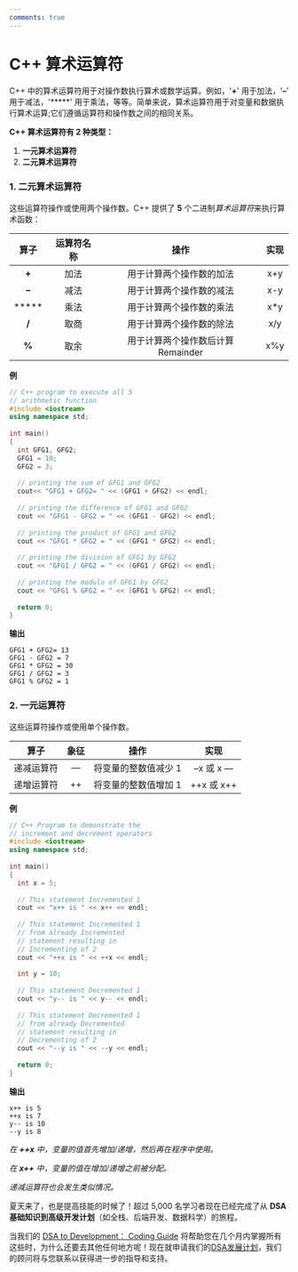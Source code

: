 ```yaml
---
comments: true
---
```


C++ 算术运算符
=====

C++ 中的算术运算符用于对操作数执行算术或数学运算。例如，'**+**' 用于加法，'**–**' 用于减法，'*****' 用于乘法，等等。简单来说，算术运算符用于对变量和数据执行算术运算;它们遵循运算符和操作数之间的相同关系。

**C++ 算术运算符有 2 种类型：**

1. **一元算术运算符**
2. **二元算术运算符**

### 1. 二元算术运算符

这些运算符操作或使用两个操作数。C++ 提供了 **5** 个二进制*算术运算符*来执行算术函数：

| 算子  | 运算符名称 |                操作                | 实现 |
| :---: | :--------: | :--------------------------------: | :--: |
| **+** |    加法    |      用于计算两个操作数的加法      | x+y  |
| **–** |    减法    |      用于计算两个操作数的减法      | x-y  |
| ***** |    乘法    |      用于计算两个操作数的乘法      | x*y  |
| **/** |    取商    |      用于计算两个操作数的除法      | x/y  |
| **%** |    取余    | 用于计算两个操作数后计算 Remainder | x%y  |

**例**

```cpp
// C++ program to execute all 5 
// arithmetic function 
#include <iostream> 
using namespace std; 
 
int main() 
{ 
  int GFG1, GFG2; 
  GFG1 = 10; 
  GFG2 = 3; 
 
  // printing the sum of GFG1 and GFG2 
  cout<< "GFG1 + GFG2= " << (GFG1 + GFG2) << endl; 
 
  // printing the difference of GFG1 and GFG2 
  cout << "GFG1 - GFG2 = " << (GFG1 - GFG2) << endl; 
 
  // printing the product of GFG1 and GFG2 
  cout << "GFG1 * GFG2 = " << (GFG1 * GFG2) << endl; 
 
  // printing the division of GFG1 by GFG2 
  cout << "GFG1 / GFG2 = " << (GFG1 / GFG2) << endl; 
 
  // printing the modulo of GFG1 by GFG2 
  cout << "GFG1 % GFG2 = " << (GFG1 % GFG2) << endl; 
 
  return 0; 
}
```

**输出**

```
GFG1 + GFG2= 13
GFG1 - GFG2 = 7
GFG1 * GFG2 = 30
GFG1 / GFG2 = 3
GFG1 % GFG2 = 1
```



### 2. 一元运算符

这些运算符操作或使用单个操作数。


|    算子    | 象征 |         操作         |    实现    |
| :--------: | :--: | :------------------: | :--------: |
| 递减运算符 |  —   | 将变量的整数值减少 1 | –x 或 x —  |
| 递增运算符 |  ++  | 将变量的整数值增加 1 | ++x 或 x++ |

**例**

```cpp
// C++ Program to demonstrate the 
// increment and decrement operators 
#include <iostream> 
using namespace std; 
 
int main() 
{ 
  int x = 5; 
 
  // This statement Incremented 1 
  cout << "x++ is " << x++ << endl; 
 
  // This statement Incremented 1 
  // from already Incremented 
  // statement resulting in 
  // Incrementing of 2 
  cout << "++x is " << ++x << endl; 
 
  int y = 10; 
  
  // This statement Decremented 1 
  cout << "y-- is " << y-- << endl; 
 
  // This statement Decremented 1 
  // from already Decremented 
  // statement resulting in 
  // Decrementing of 2 
  cout << "--y is " << --y << endl; 
 
  return 0; 
}
```

**输出**

```
x++ is 5
++x is 7
y-- is 10
--y is 8
```



*在 **++x** 中，变量的值首先增加/递增，然后再在程序中使用。*

*在 **x++** 中，变量的值在增加/递增之前被分配。*

*递减运算符也会发生类似情况。*



夏天来了，也是提高技能的时候了！超过 5,000 名学习者现在已经完成了从 **DSA 基础知识到高级开发计划**（如全栈、后端开发、数据科学）的旅程。

当我们的 [DSA to Development： Coding Guide](https://gfgcdn.com/tu/Q8V/) 将帮助您在几个月内掌握所有这些时，为什么还要去其他任何地方呢！现在就申请我们的[DSA发展计划](https://gfgcdn.com/tu/Q8V/)，我们的顾问将与您联系以获得进一步的指导和支持。

